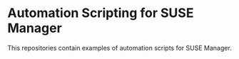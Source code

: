 # Automation Scripting for SUSE Manager

This repositories contain examples of automation scripts for SUSE Manager.


